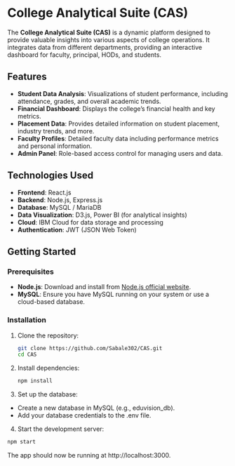 # College Analytical Suite (CAS)

The **College Analytical Suite (CAS)** is a dynamic platform designed to provide valuable insights into various aspects of college operations. It integrates data from different departments, providing an interactive dashboard for faculty, principal, HODs, and students.

## Features

- **Student Data Analysis**: Visualizations of student performance, including attendance, grades, and overall academic trends.
- **Financial Dashboard**: Displays the college’s financial health and key metrics.
- **Placement Data**: Provides detailed information on student placement, industry trends, and more.
- **Faculty Profiles**: Detailed faculty data including performance metrics and personal information.
- **Admin Panel**: Role-based access control for managing users and data.

## Technologies Used

- **Frontend**: React.js
- **Backend**: Node.js, Express.js
- **Database**: MySQL / MariaDB
- **Data Visualization**: D3.js, Power BI (for analytical insights)
- **Cloud**: IBM Cloud for data storage and processing
- **Authentication**: JWT (JSON Web Token)

## Getting Started

### Prerequisites

- **Node.js**: Download and install from [Node.js official website](https://nodejs.org/).
- **MySQL**: Ensure you have MySQL running on your system or use a cloud-based database.

### Installation

1. Clone the repository:
   ```bash
   git clone https://github.com/Sabale302/CAS.git
   cd CAS
   ```
2. Install dependencies:
   ```bash
   npm install
   ```
3. Set up the database:

- Create a new database in MySQL (e.g., eduvision_db).
- Add your database credentials to the .env file.
4. Start the development server:
  ```bash
  npm start
  ```
  
The app should now be running at http://localhost:3000.

